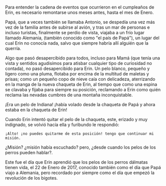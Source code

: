 Para entender la cadena de eventos que ocurrieron en el cumpleaños  de Erin, es necesario remontarse unos meses antes, hasta el mes de Enero.

Papá, que a veces también se llamaba Antonio, se despedía una vez más vez de la familia antes de subirse al avión, y tras un mar de personas e incluso turistas, finalmente se perdio de vista, viajaba a un frío lugar llamado Alemania, (también conocido como "el país de Papá"), un lugar del cual Erin no conocía nada, salvo que siempre habría allí alguién que la querría.

Algo que pasó desapercibido para todos, incluso para Mamá (que tenía una vista y sentidos agudisímos para atisbar cualquier tipo de curiosidad no contada), no pasó desapercibido para Erin.  Un pelo blanco, pequeño y ligero como una pluma, flotaba por encima de la multitud de maletas y prisas;  como un pequeño copo de nieve caía con delicadeza, aterrizando en la manga de la nueva chaqueta de Erin, al tiempo que como una espina se clavaba y fijaba para siempre su posición, reclamando a Erin como quién reclama las nevadas cumbres de una montaña inconquistable.

¡Era un pelo de Indiana! ¡había volado desde la chaqueta de Papá y ahora estaba en la chaqueta de Erin!

Cuando Erin intentó quitar el pelo de la chaqueta, este, erizado y muy indignado, se volvió hacía ella y furibundo le respondió:

    ¡Alto! ¡no puedes quitarme de esta posición! tengo que continuar mi misión.

¿Misión? ¿misión había escuchado? pero, ¿desde cuando los pelos de los perros pueden hablar?.

Este fue el día que Erin aprendió que los pelos de los perros dálmatas tienen vida, el 22 de Enero de 2017, conocido también como el día que Papá viajo a Alemania, pero recordado por siempre como el día que empezó la revolución de los bigotes.

